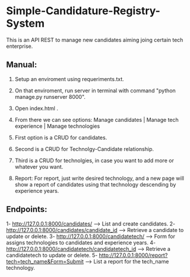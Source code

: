 # Simple-Candidature-Registry-System
This is an API REST to manage new candidates aiming joing certain tech enterprise.

## Manual:
1) Setup an enviroment using requeriments.txt.
2) On that enviroment, run server in terminal with command "python manage.py runserver 8000".
3) Open index.html .
4) From there we can see options: Manage candidates | Manage tech experience | Manage technologies
5) First option is a CRUD for candidates.
6) Second is a CRUD for Technolgy-Candidate relationship.
7) Third is a CRUD for technolgies, in case you want to add more or whatever you want.

8) Report:
For report, just write desired technology, and a new page will show a report of candidates using that technology descending by 
experience years.
## Endpoints:
1- http://127.0.0.1:8000/candidates/ --> List and create candidates. 
2- http://127.0.0.1:8000/candidates/candidate_id --> Retrieve a candidate to update or delete. 
3- http://127.0.0.1:8000/candidatetech/ --> Form for assigns technologies to candidates and experience years. 
4- http://127.0.0.1:8000/candidatetech/candidatetech_id --> Retrieve a candidatetech to update or delete. 
5- http://127.0.0.1:8000/report?tech=tech_name&Form=Submit --> List a report for the tech_name technology.
